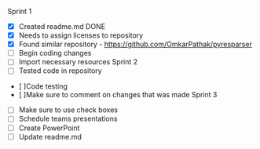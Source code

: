 Sprint 1
- [x] Created readme.md DONE
- [X] Needs to assign licenses to repository 
- [x] Found similar repository - https://github.com/OmkarPathak/pyresparser 
- [ ] Begin coding changes 
- [ ] Import necessary resources 
Sprint 2
- [ ] Tested code in repository 
- [ ]Code testing 
- [ ]Make sure to comment on changes that was made 
Sprint 3
- [ ] Make sure to use check boxes 
- [ ] Schedule teams presentations 
- [ ] Create PowerPoint 
- [ ] Update readme.md

